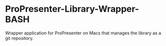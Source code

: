 # ProPresenter-Library-Wrapper-BASH
Wrapper application for ProPresenter on Macs that manages the library as a git repository.
